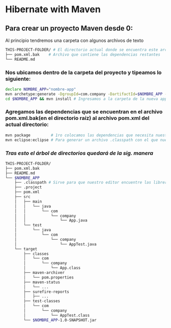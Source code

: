 # Hibernate with Maven

## Para crear un proyecto Maven desde 0:
Al principio tendremos una carpeta con algunos archivos de texto
```bash
THIS-PROJECT-FOLDER/ # El directorio actual donde se encuentra este archivo
├── pom.xml.bak    # Archivo que contiene las dependencias restantes
└── README.md
```

### Nos ubicamos dentro de la carpeta del proyecto y tipeamos lo siguiente:
```bash
declare NOMBRE_APP="nombre-app"
mvn archetype:generate -DgroupId=com.company -DartifactId=$NOMBRE_APP -DarchetypeArtifactId=maven-archetype-quickstart -Dversion=1.0-SNAPSHOT
cd $NOMBRE_APP && mvn install # Ingresamos a la carpeta de la nueva app creada y empezamos a instalar
```
### Agregamos las dependencias que se encuentran en el archivo pom.xml.bak(en el directorio raíz) al archivo pom.xml del actual directorio:
```bash
mvn package         # 1ro colocamos las dependencias que necesita nuestro proyecto y luego ejecutamos el comando.
mvn eclipse:eclipse # Para generar un archivo .classpath con el que nuestro editor de texto o IDE(Eclipse y VSCode) puede encontrar las dependencias descargadas
```

### ___Tras esto el árbol de directorios quedará de la sig. manera___
```bash
THIS-PROJECT-FOLDER/
├── pom.xml.bak
├── README.md
└── $NOMBRE_APP
    ├── .classpath # Sirve para que nuestro editor encuentre las librerias y nuestro proyecto
    ├── .project
    ├── pom.xml
    ├── src
    │   ├── main
    │   │   └── java
    │   │       └── com
    │   │           └── company
    │   │               └── App.java
    │   └── test
    │       └── java
    │           └── com
    │               └── company
    │                   └── AppTest.java
    └── target
        ├── classes
        │   └── com
        │       └── company
        │           └── App.class
        ├── maven-archiver
        │   └── pom.properties
        ├── maven-status
        │   └── ...
        ├── surefire-reports
        │   ├── ...
        ├── test-classes
        │   └── com
        │       └── company
        │           └── AppTest.class
        └── $NOMBRE_APP-1.0-SNAPSHOT.jar
```
